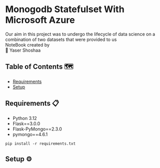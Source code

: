 # Monogodb Statefulset With Microsoft Azure

Our aim in this project was to undergo the lifecycle of data science on a combination of two datasets that were provided to us <br /> 
NoteBook created by <br /> 
🌟 Yaser Shoshaa <br />


## Table of Contents 🗺️
- [Requirements](#requirements)
- [Setup](#setup)

## Requirements 📋 <a name="requirements"></a>

- Python 3.12
- ﻿Flask==3.0.0
- Flask-PyMongo==2.3.0
- pymongo==4.6.1

```
pip install -r requirements.txt
```


## Setup ⚙️ <a name="setup"></a>






